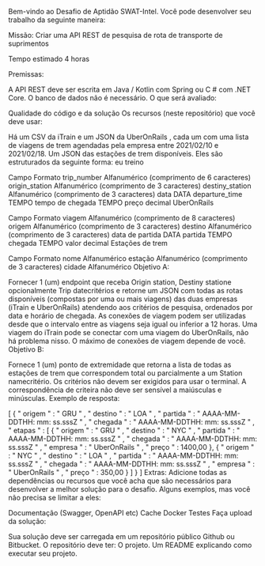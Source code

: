 Bem-vindo ao Desafio de Aptidão SWAT-Intel. Você pode desenvolver seu trabalho da seguinte maneira:

Missão: Criar uma API REST de pesquisa de rota de transporte de suprimentos

Tempo estimado 4 horas

Premissas:

A API REST deve ser escrita em Java / Kotlin com Spring ou C # com .NET Core.
O banco de dados não é necessário.
O que será avaliado:

Qualidade do código e da solução
Os recursos (neste repositório) que você deve usar:

Há um CSV da iTrain e um JSON da UberOnRails , cada um com uma lista de viagens de trem agendadas pela empresa entre 2021/02/10 e 2021/02/18.
Um JSON das estações de trem disponíveis.
Eles são estruturados da seguinte forma:
eu treino

Campo	Formato
trip_number	Alfanumérico (comprimento de 6 caracteres)
origin_station	Alfanumérico (comprimento de 3 caracteres)
destiny_station	Alfanumérico (comprimento de 3 caracteres)
data	DATA
departure_time	TEMPO
tempo de chegada	TEMPO
preço	decimal
UberOnRails

Campo	Formato
viagem	Alfanumérico (comprimento de 8 caracteres)
origem	Alfanumérico (comprimento de 3 caracteres)
destino	Alfanumérico (comprimento de 3 caracteres)
data de partida	DATA
partida	TEMPO
chegada	TEMPO
valor	decimal
Estações de trem

Campo	Formato
nome	Alfanumérico
estação	Alfanumérico (comprimento de 3 caracteres)
cidade	Alfanumérico
Objetivo A:

Fornecer 1 (um) endpoint que receba Origin station, Destiny statione opcionalmente Trip datecritérios e retorne um JSON com todas as rotas disponíveis (compostas por uma ou mais viagens) das duas empresas (iTrain e UberOnRails) atendendo aos critérios de pesquisa, ordenados por data e horário de chegada.
As conexões de viagem podem ser utilizadas desde que o intervalo entre as viagens seja igual ou inferior a 12 horas.
Uma viagem do iTrain pode se conectar com uma viagem do UberOnRails, não há problema nisso.
O máximo de conexões de viagem depende de você.
Objetivo B:

Fornece 1 (um) ponto de extremidade que retorna a lista de todas as estações de trem que correspondem total ou parcialmente a um Station namecritério.
Os critérios não devem ser exigidos para usar o terminal.
A correspondência de criteira não deve ser sensível a maiúsculas e minúsculas.
Exemplo de resposta:

[
	{
		" origem " : " GRU " ,
		 " destino " : " LOA " ,
		 " partida " : " AAAA-MM-DDTHH: mm: ss.sssZ " ,
		 " chegada " : " AAAA-MM-DDTHH: mm: ss.sssZ " ,
		 " etapas " : [
			{
				" origem " : " GRU " ,
				 " destino " : " NYC " ,
				 " partida " : " AAAA-MM-DDTHH: mm: ss.sssZ " ,
				 " chegada " : " AAAA-MM-DDTHH: mm: ss.sssZ " ,
				 " empresa " : " UberOnRails " ,
				 " preço " : 1400,00
			},
			{
				" origem " : " NYC " ,
				 " destino " : " LOA " ,
				 " partida " : " AAAA-MM-DDTHH: mm: ss.sssZ " ,
				 " chegada " : " AAAA-MM-DDTHH: mm: ss.sssZ " ,
				 " empresa " : " UberOnRails " ,
				 " preço " : 350,00
			}
		]
	}
]
Extras: Adicione todas as dependências ou recursos que você acha que são necessários para desenvolver a melhor solução para o desafio. Alguns exemplos, mas você não precisa se limitar a eles:

Documentação (Swagger, OpenAPI etc)
Cache
Docker
Testes
Faça upload da solução:

Sua solução deve ser carregada em um repositório público Github ou Bitbucket. O repositório deve ter:
O projeto.
Um README explicando como executar seu projeto.
